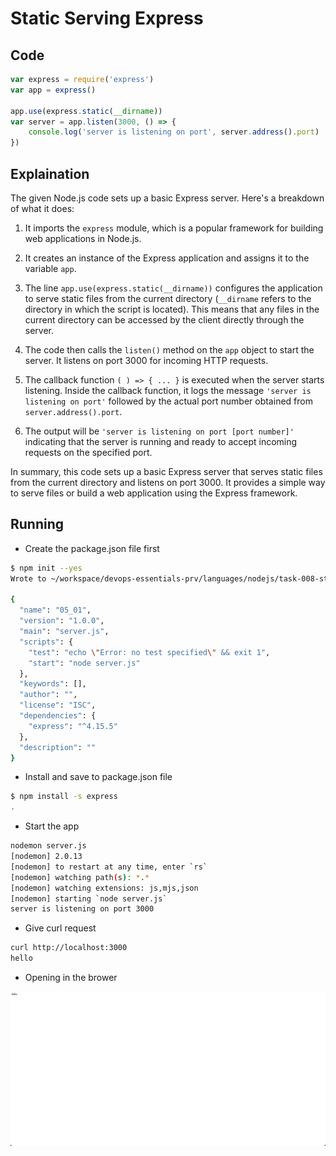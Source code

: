 # Static Serving Express

## Code

```javascript
var express = require('express')
var app = express()

app.use(express.static(__dirname))
var server = app.listen(3000, () => {
    console.log('server is listening on port', server.address().port)
})
```

## Explaination

The given Node.js code sets up a basic Express server. Here's a breakdown of what it does:

1. It imports the `express` module, which is a popular framework for building web applications in Node.js.

2. It creates an instance of the Express application and assigns it to the variable `app`.

3. The line `app.use(express.static(__dirname))` configures the application to serve static files from the current directory (`__dirname` refers to the directory in which the script is located). This means that any files in the current directory can be accessed by the client directly through the server.

4. The code then calls the `listen()` method on the `app` object to start the server. It listens on port 3000 for incoming HTTP requests.

5. The callback function `( ) => { ... }` is executed when the server starts listening. Inside the callback function, it logs the message `'server is listening on port'` followed by the actual port number obtained from `server.address().port`.

6. The output will be `'server is listening on port [port number]'` indicating that the server is running and ready to accept incoming requests on the specified port.

In summary, this code sets up a basic Express server that serves static files from the current directory and listens on port 3000. It provides a simple way to serve files or build a web application using the Express framework.

## Running

- Create the package.json file first

```bash
$ npm init --yes
Wrote to ~/workspace/devops-essentials-prv/languages/nodejs/task-008-static-serving-express/package.json:

{
  "name": "05_01",
  "version": "1.0.0",
  "main": "server.js",
  "scripts": {
    "test": "echo \"Error: no test specified\" && exit 1",
    "start": "node server.js"
  },
  "keywords": [],
  "author": "",
  "license": "ISC",
  "dependencies": {
    "express": "^4.15.5"
  },
  "description": ""
}
```

- Install and save to package.json file

```bash
$ npm install -s express
.
```

- Start the app

```bash
nodemon server.js 
[nodemon] 2.0.13
[nodemon] to restart at any time, enter `rs`
[nodemon] watching path(s): *.*
[nodemon] watching extensions: js,mjs,json
[nodemon] starting `node server.js`
server is listening on port 3000

```

- Give curl request

```bash
curl http://localhost:3000
hello
```

- Opening in the brower

![img](.images/image-2023-05-13-15-04-41.png)
